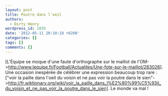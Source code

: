 ```yaml
---
layout: post
title: Poutre dans l'oeil
authors:
  - Dirty Henry
wordpress_id: 1035
date: '2012-05-11 20:10:18 +0200'
categories: []
tags: []
comments: []
---
```

[L'Équipe se moque d'une faute d'orthographe sur le maillot de l'OM->http://www.lequipe.fr/Football/Actualites/Une-fote-sur-le-maillot/283026]. Une occasion inespérée de célébrer une expression beaucoup trop rare : ["voir la paille dans l'oeil du voisin et ne pas voir la poutre dans le sien"->http://fr.wiktionary.org/wiki/voir_la_paille_dans_l%E2%80%99%C5%93il_du_voisin_et_ne_pas_voir_la_poutre_dans_le_sien]. Le monde va mal !
